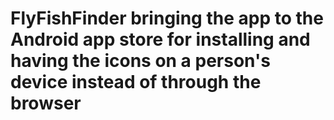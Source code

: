 # FlyFishFinder bringing the app to the Android app store for installing and having the icons on a person's device instead of through the browser
